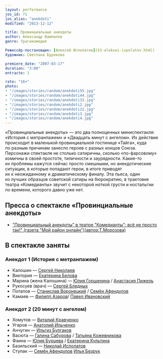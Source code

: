 ```yaml
---
layout: performance
jos_id: 71
jos_alias: "anekdoti"
modified: "2013-12-12"

title: Провинциальные анекдоты
author: Александр Вампилов
genre: Трагикомедия

Режиссёр-постановщик: [Алексей Исполатов](53-aleksei-ispolatov.html)
Художник: Светлана Бурякова

premiere_date: "2007-03-17"
duration: "3:00"
entracte: 1

rate: "16+"
photo:
- "/images/stories/random/anekdoti55.jpg"
- "/images/stories/random/anekdoti44.jpg"
- "/images/stories/random/anekdoti33.jpg"
- "/images/stories/random/anekdoti2.jpg"
- "/images/stories/random/anekdoti22.jpg"
- "/images/stories/random/anekdoti3.jpg"
- "/images/stories/random/anekdoti4.jpg"
---
```


«Провинциальные анекдоты» — это два полноценных миниспектакля: «История с метранпажем» и «Двадцать минут с ангелом». Их действие происходит в маленькой провинциальной гостинице «Тайга», куда по разным причинам занесло героев с разных концов Союза. Персонажи спектакля не столько сатиричны, сколько «по-фарсовому» комичны в своей простоте, типичности и заурядности. Какие-то их проблемы кажутся сейчас просто смешными, но анекдотические ситуации, в которые попадают герои, в итоге приводят их к неожиданному и драматическому финалу. Эта пьеса, один из лучших образцов советской сатиры на бюрократию, в трактовке театра «Комедианты» звучит с некоторой ноткой грусти и ностальгии по времени, которого давно уже нет.

## Пресса о спектакле «Провинциальные анекдоты»

- ["Провинциальный анекдоты" в театре "Комедианты": всё не просто так!" (газета "Мой район онлайн")(автор:Т.Морозова)](268-pressa-anekdoti-2010.html)

## В спектакле заняты

### Анекдот 1 (История с метранпажем)

- Калошин — [Сергей Николаев](52-sergei-nikolaev.html)
- Виктория — [Екатерина Белова](23-belova-ekaterina.html)
- Марина (жена Калошина) — [Юлия Горшенина](49-ylia-gorshenina.html) / [Анастасия Пижель](64-asia-pigel-sergeevna.html)
- Рукосуев (врач) — [Сергей Бледных](24-blednyh-sergej.html)
- Потапов — [Станислав Воронецкий](51-stas-voronetski.html) / [Семён Афендулов](22-afendulov-semen.html)
- Камаев — [Филипп Азаров](284-2013-09-08-18-38-31.html)/ [Павел Ивановский](284-2013-09-08-18-38-31.html)

### Анекдот 2 (20 минут с ангелом)

- Хомутов — [Виталий Кравченко](66-vitalii-kravchenko.html)
- Угаров — [Анатолий Ильченко](55-anatolii-ilchenko.html)
- Анчугин — [Ильгиз Булгаков](77-ilgiz-bulgakov.html)
- Васюта — [Галина Сабурова](61-galina-saburova.html) / [Татьяна Кожевникова](80-tatiana-kogevnikova.html)
- Фаина — [Юлия Бурцева](78-ylia-burceva.html) / [Екатерина Культина](81-ekaterina-kyltina.html)
- Базильский — [Николай Исполатов](54-nikolai-ispolatov.html)
- Ступак — [Семён Афендулов](22-afendulov-semen.html) [Илья Безрук](112-mark-gavrilov.html)